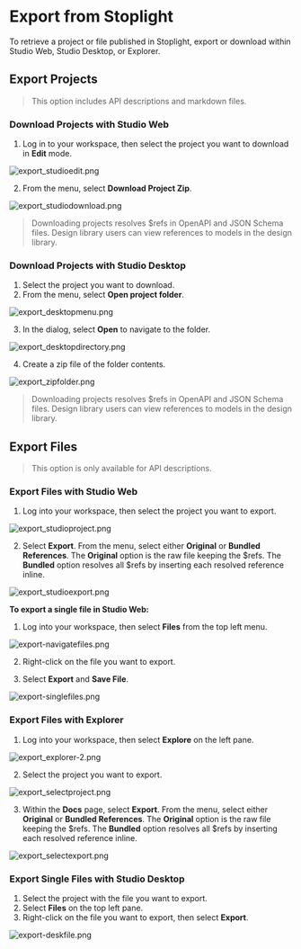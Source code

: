 # Export from Stoplight

To retrieve a project or file published in Stoplight, export or download within Studio Web, Studio Desktop, or Explorer.

## Export Projects
> This option includes API descriptions and markdown files.

### Download Projects with Studio Web

1. Log in to your workspace, then select the project you want to download in **Edit** mode.

![export_studioedit.png](../assets/images/export_studioedit.png)

2. From the menu, select **Download Project Zip**.

![export_studiodownload.png](../assets/images/export_studiodownload.png)

> Downloading projects resolves $refs in OpenAPI and JSON Schema files. Design library users can view references to models in the design library.

### Download Projects with Studio Desktop

1. Select the project you want to download.
2. From the menu, select **Open project folder**.

![export_desktopmenu.png](../assets/images/export_desktopmenu.png)

3. In the dialog, select **Open** to navigate to the folder.

![export_desktopdirectory.png](../assets/images/export_desktopdirectory.png)

4. Create a zip file of the folder contents.

![export_zipfolder.png](../assets/images/export_zipfolder.png)

> Downloading projects resolves $refs in OpenAPI and JSON Schema files. Design library users can view references to models in the design library.

## Export Files
> This option is only available for API descriptions.

### Export Files with Studio Web

1. Log into your workspace, then select the project you want to export.

![export_studioproject.png](../assets/images/export_studioproject.png)

2. Select **Export**. From the menu, select either **Original** or **Bundled References**. The **Original** option is the raw file keeping the $refs. The **Bundled** option resolves all $refs by inserting each resolved reference inline.

![export_studioexport.png](../assets/images/export_studioexport.png)

**To export a single file in Studio Web:**

1. Log into your workspace, then select **Files** from the top left menu.

![export-navigatefiles.png](../assets/images/export-navigatefiles.png)

2. Right-click on the file you want to export.

3. Select **Export** and **Save File**.

![export-singlefiles.png](../assets/images/export-singlefiles.png)

### Export Files with Explorer

1. Log into your workspace, then select **Explore** on the left pane.

![export_explorer-2.png](../assets/images/export_explorer-2.png)

2. Select the project you want to export.

![export_selectproject.png](../assets/images/export_selectproject.png)

3. Within the **Docs** page, select **Export**. From the menu, select either **Original** or **Bundled References**. The **Original** option is the raw file keeping the $refs. The **Bundled** option resolves all $refs by inserting each resolved reference inline.

![export_selectexport.png](../assets/images/export_selectexport.png)

### Export Single Files with Studio Desktop

1. Select the project with the file you want to export.
2. Select **Files** on the top left pane.
3. Right-click on the file you want to export, then select **Export**.

![export-deskfile.png](../assets/images/export-deskfile.png)

